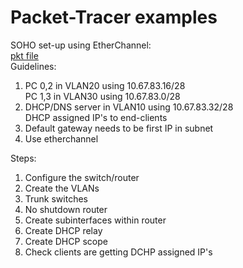 # Packet-Tracer examples
SOHO set-up using EtherChannel:<br>
<a href="https://drive.google.com/file/d/1UlAXGKmIirPDxHGWzG7X3EaeZSxKxEfh/view?usp=share_link">pkt file</a><br>
Guidelines:
1) PC 0,2 in VLAN20 using 10.67.83.16/28<br>
   PC 1,3 in VLAN30 using 10.67.83.0/28
2) DHCP/DNS server in VLAN10 using 10.67.83.32/28<br>
   DHCP assigned IP's to end-clients
3) Default gateway needs to be first IP in subnet
4) Use etherchannel

Steps:
1) Configure the switch/router
2) Create the VLANs
3) Trunk switches
4) No shutdown router
5) Create subinterfaces within router
6) Create DHCP relay
7) Create DHCP scope
8) Check clients are getting DCHP assigned IP's

